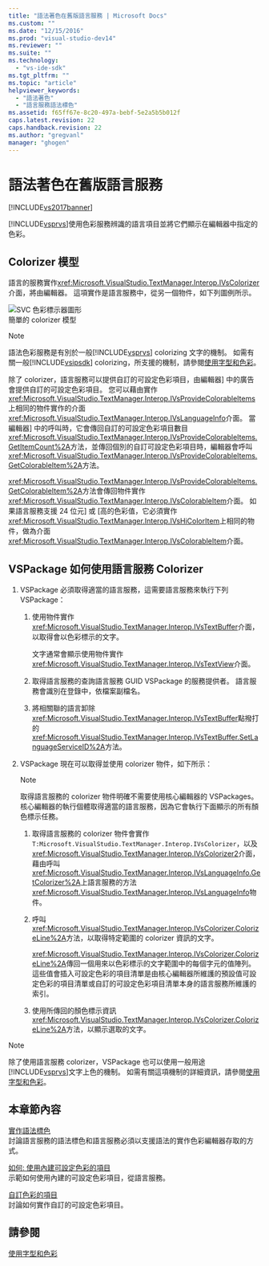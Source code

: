 ```yaml
---
title: "語法著色在舊版語言服務 | Microsoft Docs"
ms.custom: ""
ms.date: "12/15/2016"
ms.prod: "visual-studio-dev14"
ms.reviewer: ""
ms.suite: ""
ms.technology: 
  - "vs-ide-sdk"
ms.tgt_pltfrm: ""
ms.topic: "article"
helpviewer_keywords: 
  - "語法著色"
  - "語言服務語法標色"
ms.assetid: f65ff67e-8c20-497a-bebf-5e2a5b5b012f
caps.latest.revision: 22
caps.handback.revision: 22
ms.author: "gregvanl"
manager: "ghogen"
---
```

# 語法著色在舊版語言服務
[!INCLUDE[vs2017banner](../../code-quality/includes/vs2017banner.md)]

[!INCLUDE[vsprvs](../../code-quality/includes/vsprvs_md.md)]使用色彩服務辨識的語言項目並將它們顯示在編輯器中指定的色彩。  
  
## Colorizer 模型  
 語言的服務實作<xref:Microsoft.VisualStudio.TextManager.Interop.IVsColorizer>介面，將由編輯器。  這項實作是語言服務中，從另一個物件，如下列圖例所示。  
  
 ![SVC 色彩標示器圖形](../../extensibility/internals/media/figlgsvccolorizer.png "FigLgSvcColorizer")  
簡單的 colorizer 模型  
  
> [!NOTE]
>  語法色彩服務是有別於一般[!INCLUDE[vsprvs](../../code-quality/includes/vsprvs_md.md)] colorizing 文字的機制。  如需有關一般[!INCLUDE[vsipsdk](../../extensibility/includes/vsipsdk_md.md)] colorizing，所支援的機制，請參閱[使用字型和色彩](../../extensibility/using-fonts-and-colors.md)。  
  
 除了 colorizer，語言服務可以提供自訂的可設定色彩項目，由編輯器\] 中的廣告會提供自訂的可設定色彩項目。  您可以藉由實作<xref:Microsoft.VisualStudio.TextManager.Interop.IVsProvideColorableItems>上相同的物件實作的介面<xref:Microsoft.VisualStudio.TextManager.Interop.IVsLanguageInfo>介面。  當編輯器\] 中的呼叫時，它會傳回自訂的可設定色彩項目數目<xref:Microsoft.VisualStudio.TextManager.Interop.IVsProvideColorableItems.GetItemCount%2A>方法，並傳回個別的自訂可設定色彩項目時，編輯器會呼叫<xref:Microsoft.VisualStudio.TextManager.Interop.IVsProvideColorableItems.GetColorableItem%2A>方法。  
  
 <xref:Microsoft.VisualStudio.TextManager.Interop.IVsProvideColorableItems.GetColorableItem%2A>方法會傳回物件實作<xref:Microsoft.VisualStudio.TextManager.Interop.IVsColorableItem>介面。  如果語言服務支援 24 位元\] 或 \[高的色彩值，它必須實作<xref:Microsoft.VisualStudio.TextManager.Interop.IVsHiColorItem>上相同的物件，做為介面<xref:Microsoft.VisualStudio.TextManager.Interop.IVsColorableItem>介面。  
  
## VSPackage 如何使用語言服務 Colorizer  
  
1.  VSPackage 必須取得適當的語言服務，這需要語言服務來執行下列 VSPackage：  
  
    1.  使用物件實作<xref:Microsoft.VisualStudio.TextManager.Interop.IVsTextBuffer>介面，以取得會以色彩標示的文字。  
  
         文字通常會顯示使用物件實作<xref:Microsoft.VisualStudio.TextManager.Interop.IVsTextView>介面。  
  
    2.  取得語言服務的查詢語言服務 GUID VSPackage 的服務提供者。  語言服務會識別在登錄中，依檔案副檔名。  
  
    3.  將相關聯的語言卸除<xref:Microsoft.VisualStudio.TextManager.Interop.IVsTextBuffer>點撥打的<xref:Microsoft.VisualStudio.TextManager.Interop.IVsTextBuffer.SetLanguageServiceID%2A>方法。  
  
2.  VSPackage 現在可以取得並使用 colorizer 物件，如下所示：  
  
    > [!NOTE]
    >  取得語言服務的 colorizer 物件明確不需要使用核心編輯器的 VSPackages。  核心編輯器的執行個體取得適當的語言服務，因為它會執行下面顯示的所有顏色標示任務。  
  
    1.  取得語言服務的 colorizer 物件會實作`T:Microsoft.VisualStudio.TextManager.Interop.IVsColorizer`，以及<xref:Microsoft.VisualStudio.TextManager.Interop.IVsColorizer2>介面，藉由呼叫<xref:Microsoft.VisualStudio.TextManager.Interop.IVsLanguageInfo.GetColorizer%2A>上語言服務的方法<xref:Microsoft.VisualStudio.TextManager.Interop.IVsLanguageInfo>物件。  
  
    2.  呼叫<xref:Microsoft.VisualStudio.TextManager.Interop.IVsColorizer.ColorizeLine%2A>方法，以取得特定範圍的 colorizer 資訊的文字。  
  
         <xref:Microsoft.VisualStudio.TextManager.Interop.IVsColorizer.ColorizeLine%2A>傳回一個用來以色彩標示的文字範圍中的每個字元的值陣列。  這些值會插入可設定色彩的項目清單是由核心編輯器所維護的預設值可設定色彩的項目清單或自訂的可設定色彩項目清單本身的語言服務所維護的索引。  
  
    3.  使用所傳回的顏色標示資訊<xref:Microsoft.VisualStudio.TextManager.Interop.IVsColorizer.ColorizeLine%2A>方法，以顯示選取的文字。  
  
> [!NOTE]
>  除了使用語言服務 colorizer，VSPackage 也可以使用一般用途[!INCLUDE[vsprvs](../../code-quality/includes/vsprvs_md.md)]文字上色的機制。  如需有關這項機制的詳細資訊，請參閱[使用字型和色彩](../../extensibility/using-fonts-and-colors.md)。  
  
## 本章節內容  
 [實作語法標色](../../extensibility/internals/implementing-syntax-coloring.md)  
 討論語言服務的語法標色和語言服務必須以支援語法的實作色彩編輯器存取的方式。  
  
 [如何: 使用內建可設定色彩的項目](../../extensibility/internals/how-to-use-built-in-colorable-items.md)  
 示範如何使用內建的可設定色彩項目，從語言服務。  
  
 [自訂色彩的項目](../../extensibility/internals/custom-colorable-items.md)  
 討論如何實作自訂的可設定色彩項目。  
  
## 請參閱  
 [使用字型和色彩](../../extensibility/using-fonts-and-colors.md)